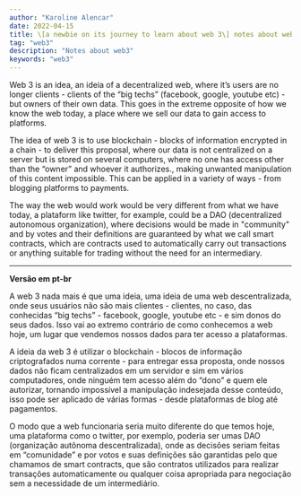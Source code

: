 ```yaml
---
author: "Karoline Alencar"
date: 2022-04-15
title: \[a newbie on its journey to learn about web 3\] notes about web 3.0
tag: "web3"
description: "Notes about web3"
keywords: "web3"
---
```


Web 3 is an idea, an ideia of a decentralized web, where it’s users are no longer clients - clients of the “big techs” (facebook, google, youtube etc) - but owners of their own data. This goes in the extreme opposite of how we know the web today, a place where we sell our data to gain access to platforms.

The idea of web 3 is to use blockchain - blocks of information encrypted in a chain - to deliver this proposal, where our data is not centralized on a server but is stored on several computers, where no one has access other than the “owner” and whoever it authorizes., making unwanted manipulation of this content impossible. This can be applied in a variety of ways - from blogging platforms to payments.

The way the web would work would be very different from what we have today, a plataform like twitter, for example, could be a DAO (decentralized autonomous organization), where decisions would be made in "community" and by votes and their definitions are guaranteed by what we call smart contracts, which are contracts used to automatically carry out transactions or anything suitable for trading without the need for an intermediary.

--------------------------------------------

**Versão em pt-br**

A web 3 nada mais é que uma ideia, uma ideia de uma web descentralizada, onde seus usuários não são mais clientes - clientes, no caso, das conhecidas “big techs” - facebook, google, youtube etc - e sim donos do seus dados. Isso vai ao extremo contrário de como conhecemos a web hoje, um lugar que vendemos nossos dados para ter acesso a plataformas.


A ideia da web 3 é utilizar o blockchain - blocos de informação criptografados numa corrente - para entregar essa proposta, onde nossos dados não ficam centralizados em um servidor e sim em vários computadores, onde ninguém tem acesso além do “dono” e quem ele autorizar, tornando impossível a manipulação indesejada desse conteúdo, isso pode ser aplicado de várias formas - desde plataformas de blog até pagamentos.


O modo que a web funcionaria seria muito diferente do que temos hoje, uma plataforma como o twitter, por exemplo, poderia ser umas DAO (organização autônoma descentralizada), onde as decisões seriam feitas em “comunidade” e por votos e suas definições são garantidas pelo que chamamos de smart contracts, que são contratos utilizados para realizar transações automaticamente ou qualquer coisa apropriada para negociação sem a necessidade de um intermediário.